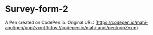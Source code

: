 # Survey-form-2

A Pen created on CodePen.io. Original URL: [https://codepen.io/mahi-anol/pen/popZvxm](https://codepen.io/mahi-anol/pen/popZvxm).


